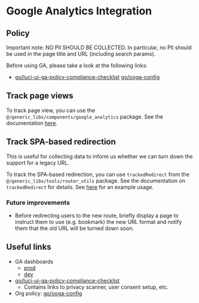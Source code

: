# Google Analytics Integration

## Policy

Important note: NO PII SHOULD BE COLLECTED. In particular, no PII should be
used in the page title and URL (including search params).

Before using GA, please take a look at the following links:

* [go/luci-ui-ga-policy-compliance-checklist](http://go/luci-ui-ga-policy-compliance-checklist)
  [go/ooga-config](http://go/ooga-config)

## Track page views

To track page view, you can use the `@/generic_libs/components/google_analytics`
package. See the documentation [here](../../src/generic_libs/components/google_analytics/doc.md).

## Track SPA-based redirection

This is useful for collecting data to inform us whether we can turn down the
support for a legacy URL.

To track the SPA-based redirection, you can use `trackedRedirect` from the
`@/generic_libs/tools/router_utils` package. See the documentation on
`trackedRedirect` for details. See [here](https://chromium.googlesource.com/infra/luci/luci-go/+/main/milo/ui/src/core/routes/search_loader/search_redirection_loader.ts#41)
for an example usage.

### Future improvements

* Before redirecting users to the new route, briefly display a page to instruct
   them to use (e.g. bookmark) the new URL format and notify them that the old
   URL will be turned down soon.

## Useful links

* GA dashboards
  * [prod](https://analytics.google.com/analytics/web/#/p391270477/reports/intelligenthome)
  * [dev](https://analytics.google.com/analytics/web/#/p391262515/reports/intelligenthome)
* [go/luci-ui-ga-policy-compliance-checklist](http://go/luci-ui-ga-policy-compliance-checklist)
  * Contains links to privacy scanner, user consent setup, etc.
* Org policy: [go/ooga-config](http://go/ooga-config)
